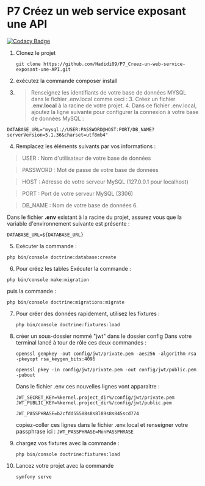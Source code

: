 # P7 Créez un web service exposant une API

[![Codacy Badge](https://api.codacy.com/project/badge/Grade/f2b89b98d57149c8aee59edbeb29de79)](https://app.codacy.com/gh/Hadidi09/P7_Creez-un-web-service-exposant-une-API?utm_source=github.com&utm_medium=referral&utm_content=Hadidi09/P7_Creez-un-web-service-exposant-une-API&utm_campaign=Badge_Grade)

1. Clonez le projet

   `git clone https://github.com/Hadidi09/P7_Creez-un-web-service-exposant-une-API.git`

2. exécutez la commande composer install
3. > Renseignez les identifiants de votre base de données MYSQL dans le fichier .env.local comme ceci : 3. Créez un fichier **.env.local** à la racine de votre projet. 4. Dans ce fichier .env.local, ajoutez la ligne suivante pour configurer la connexion à votre base de données MySQL :

`DATABASE_URL="mysql://USER:PASSWORD@HOST:PORT/DB_NAME?serverVersion=5.1.36&charset=utf8mb4"`

4.  Remplacez les éléments suivants par vos informations :

> USER : Nom d'utilisateur de votre base de données

> PASSWORD : Mot de passe de votre base de données

> HOST : Adresse de votre serveur MySQL (127.0.0.1 pour localhost)

> PORT : Port de votre serveur MySQL (3306)

> DB_NAME : Nom de votre base de données 6.

Dans le fichier **.env** existant à la racine du projet, assurez vous que la variable d'environnement suivante est présente :

`DATABASE_URL=${DATABASE_URL}`

5.  Exécuter la commande :

`php bin/console doctrine:database:create`

6.  Pour créez les tables
    Exécuter la commande :

`php bin/console make:migration`

puis la commande :

`php bin/console doctrine:migrations:migrate`

7. Pour créer des données rapidement, utilisez les fixtures :

   `php bin/console doctrine:fixtures:load`

8. créer un sous-dossier nommé "jwt" dans le dossier config
   Dans votre terminal lancé à tour de rôle ces deux commandes :

   `openssl genpkey -out config/jwt/private.pem -aes256 -algorithm rsa -pkeyopt rsa_keygen_bits:4096`

   `openssl pkey -in config/jwt/private.pem -out config/jwt/public.pem -pubout`

   Dans le fichier .env ces nouvelles lignes vont apparaitre :

   `JWT_SECRET_KEY=%kernel.project_dir%/config/jwt/private.pem`
   `JWT_PUBLIC_KEY=%kernel.project_dir%/config/jwt/public.pem`

   `JWT_PASSPHRASE=b2cfdd55588s8s8l89s8s845scd774`

   copiez-coller ces lignes dans le fichier .env.local et renseigner votre passphrase ici :
   `JWT_PASSPHRASE=MonPASSPHRASE`

9. chargez vos fixtures avec la commande :

   `php bin/console doctrine:fixtures:load`

10. Lancez votre projet avec la commande

    `symfony serve`
